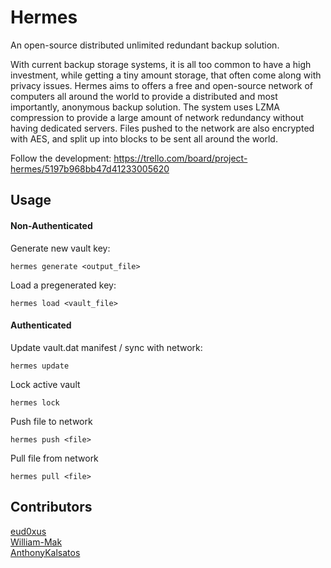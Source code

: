 Hermes
======

An open-source distributed unlimited redundant backup solution.

With current backup storage systems, it is all too common to have a high investment, while getting a tiny amount storage, that often come along with privacy issues. Hermes aims to offers a free and open-source network of computers all around the world to provide a distributed and most importantly, anonymous backup solution. The system uses LZMA compression to provide a large amount of network redundancy without having dedicated servers. Files pushed to the network are also encrypted with AES, and split up into blocks to be sent all around the world.

Follow the development: https://trello.com/board/project-hermes/5197b968bb47d41233005620

## Usage

#### Non-Authenticated
Generate new vault key:

    hermes generate <output_file>

Load a pregenerated key:

    hermes load <vault_file>

#### Authenticated
Update vault.dat manifest / sync with network:

    hermes update

Lock active vault

    hermes lock
    
Push file to network
    
    hermes push <file>
    
Pull file from network

    hermes pull <file>


## Contributors

[eud0xus](https://github.com/eud0xus)  
[William-Mak](https://github.com/William-Mak)  
[AnthonyKalsatos](https://github.com/AnthonyKalsatos)  
